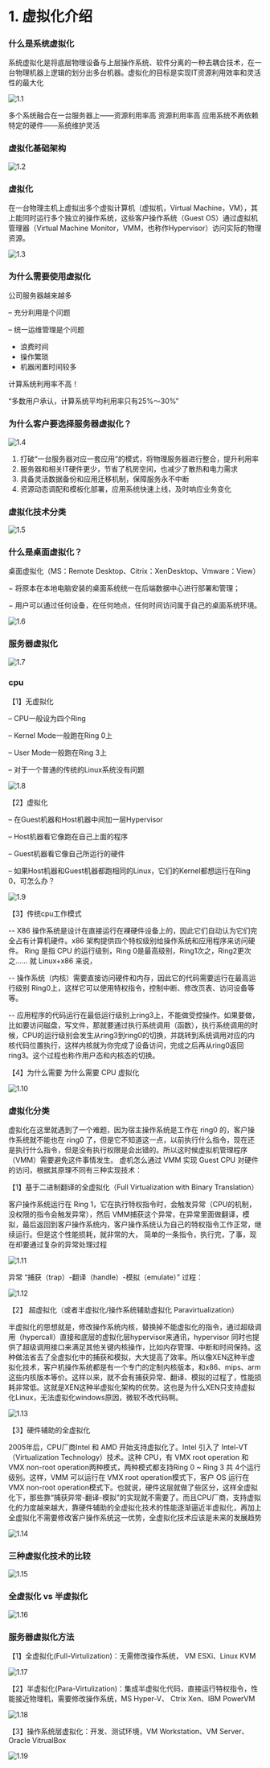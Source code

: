 # 1. 虚拟化介绍

### 什么是系统虚拟化

系统虚拟化是将底层物理设备与上层操作系统、软件分离的一种去耦合技术，在一台物理机器上逻辑的划分出多台机器。虚拟化的目标是实现IT资源利用效率和灵活性的最大化

![1.1](http://oxysobnip.bkt.clouddn.com/1.1.png)

多个系统融合在一台服务器上——资源利用率高 资源利用率高 应用系统不再依赖特定的硬件——系统维护灵活

### 虚拟化基础架构

![1.2](http://oxysobnip.bkt.clouddn.com/1.2.png)

### 虚拟化

在一台物理主机上虚拟出多个虚拟计算机（虚拟机，Virtual Machine，VM），其上能同时运行多个独立的操作系统，这些客户操作系统（Guest OS）通过虚拟机管理器（Virtual Machine Monitor，VMM，也称作Hypervisor）访问实际的物理资源。

![1.3](http://oxysobnip.bkt.clouddn.com/1.3.png)

### 为什么需要使用虚拟化

公司服务器越来越多

– 充分利用是个问题

– 统一运维管理是个问题

* 浪费时间
* 操作繁琐
* 机器闲置时间较多

计算系统利用率不高！

“多数用户承认，计算系统平均利用率只有25%～30%”

### 为什么客户要选择服务器虚拟化？

![1.4](http://oxysobnip.bkt.clouddn.com/1.4.png)

1. 打破“一台服务器对应一套应用”的模式，将物理服务器进行整合，提升利用率
2. 服务器和相关IT硬件更少，节省了机房空间，也减少了散热和电力需求
3. 具备灵活数据备份和应用迁移机制，保障服务永不中断
4. 资源动态调配和模板化部署，应用系统快速上线，及时响应业务变化

### 虚拟化技术分类

![1.5](http://oxysobnip.bkt.clouddn.com/1.5.png)

### 什么是桌面虚拟化？

桌面虚拟化（MS：Remote Desktop、Citrix：XenDesktop、Vmware：View）

− 将原本在本地电脑安装的桌面系统统一在后端数据中心进行部署和管理；

− 用户可以通过任何设备，在任何地点，任何时间访问属于自己的桌面系统环境。

![1.6](http://oxysobnip.bkt.clouddn.com/1.6.png)

### 服务器虚拟化

![1.7](http://oxysobnip.bkt.clouddn.com/1.7.png)

### cpu

【1】无虚拟化

– CPU一般设为四个Ring

– Kernel Mode一般跑在Ring 0上

– User Mode一般跑在Ring 3上

– 对于一个普通的传统的Linux系统没有问题

![1.8](http://oxysobnip.bkt.clouddn.com/1.8.png)

【2】虚拟化

– 在Guest机器和Host机器中间加一层Hypervisor

– Host机器看它像跑在自己上面的程序

– Guest机器看它像自己所运行的硬件

– 如果Host机器和Guest机器都跑相同的Linux，它们的Kernel都想运行在Ring 0，可怎么办？

![1.9](http://oxysobnip.bkt.clouddn.com/1.9.png)

【3】传统cpu工作模式

-- X86 操作系统是设计在直接运行在裸硬件设备上的，因此它们自动认为它们完全占有计算机硬件。x86 架构提供四个特权级别给操作系统和应用程序来访问硬件。 Ring 是指 CPU 的运行级别，Ring 0是最高级别，Ring1次之，Ring2更次之…… 就 Linux+x86 来说，

-- 操作系统（内核）需要直接访问硬件和内存，因此它的代码需要运行在最高运行级别 Ring0上，这样它可以使用特权指令，控制中断、修改页表、访问设备等等。

-- 应用程序的代码运行在最低运行级别上ring3上，不能做受控操作。如果要做，比如要访问磁盘，写文件，那就要通过执行系统调用（函数），执行系统调用的时候，CPU的运行级别会发生从ring3到ring0的切换，并跳转到系统调用对应的内核代码位置执行，这样内核就为你完成了设备访问，完成之后再从ring0返回ring3。这个过程也称作用户态和内核态的切换。

【4】为什么需要 为什么需要 CPU 虚拟化

![1.10](http://oxysobnip.bkt.clouddn.com/1.10.png)

### 虚拟化分类

虚拟化在这里就遇到了一个难题，因为宿主操作系统是工作在 ring0 的，客户操作系统就不能也在 ring0 了，但是它不知道这一点，以前执行什么指令，现在还是执行什么指令，但是没有执行权限是会出错的。所以这时候虚拟机管理程序（VMM）需要避免这件事情发生。 虚机怎么通过 VMM 实现 Guest CPU 对硬件的访问，根据其原理不同有三种实现技术：

【1】基于二进制翻译的全虚拟化（Full Virtualization with Binary Translation）

客户操作系统运行在 Ring 1，它在执行特权指令时，会触发异常（CPU的机制，没权限的指令会触发异常），然后 VMM捕获这个异常，在异常里面做翻译，模拟，最后返回到客户操作系统内，客户操作系统认为自己的特权指令工作正常，继续运行。但是这个性能损耗，就非常的大， 简单的一条指令，执行完，了事，现在却要通过复杂的异常处理过程

![1.11](http://oxysobnip.bkt.clouddn.com/1.11.png)

异常 “捕获（trap）-翻译（handle）-模拟（emulate）” 过程：

![1.12](http://oxysobnip.bkt.clouddn.com/1.12.png)

【2】 超虚拟化（或者半虚拟化/操作系统辅助虚拟化 Paravirtualization）

半虚拟化的思想就是，修改操作系统内核，替换掉不能虚拟化的指令，通过超级调用（hypercall）直接和底层的虚拟化层hypervisor来通讯，hypervisor 同时也提供了超级调用接口来满足其他关键内核操作，比如内存管理、中断和时间保持。这种做法省去了全虚拟化中的捕获和模拟，大大提高了效率。所以像XEN这种半虚拟化技术，客户机操作系统都是有一个专门的定制内核版本，和x86、mips、arm这些内核版本等价。这样以来，就不会有捕获异常、翻译、模拟的过程了，性能损耗非常低。这就是XEN这种半虚拟化架构的优势。这也是为什么XEN只支持虚拟化Linux，无法虚拟化windows原因，微软不改代码啊。

![1.13](http://oxysobnip.bkt.clouddn.com/1.13.png)

【3】硬件辅助的全虚拟化

2005年后，CPU厂商Intel 和 AMD 开始支持虚拟化了。Intel 引入了 Intel-VT （Virtualization Technology）技术。这种 CPU，有 VMX root operation 和 VMX non-root operation两种模式，两种模式都支持Ring 0 ~ Ring 3 共 4个运行级别。这样，VMM 可以运行在 VMX root operation模式下，客户 OS 运行在VMX non-root operation模式下。也就说，硬件这层就做了些区分，这样全虚拟化下，那些靠“捕获异常-翻译-模拟”的实现就不需要了。而且CPU厂商，支持虚拟化的力度越来越大，靠硬件辅助的全虚拟化技术的性能逐渐逼近半虚拟化，再加上全虚拟化不需要修改客户操作系统这一优势，全虚拟化技术应该是未来的发展趋势

![1.14](http://oxysobnip.bkt.clouddn.com/1.14.png)

### 三种虚拟化技术的比较

![1.15](http://oxysobnip.bkt.clouddn.com/1.15.png)

### 全虚拟化 vs 半虚拟化

![1.16](http://oxysobnip.bkt.clouddn.com/1.16.png)

### 服务器虚拟化方法

【1】全虚拟化\(Full-Virtulization\)：无需修改操作系统， VM ESXi、Linux KVM

![1.17](http://oxysobnip.bkt.clouddn.com/1.17.png)

【2】半虚拟化\(Para-Virtulization\)：集成半虚拟化代码，直接运行特权指令，性能接近物理机，需要修改操作系统，MS Hyper-V、 Ctrix Xen、IBM PowerVM

![1.18](http://oxysobnip.bkt.clouddn.com/1.18.png)

【3】操作系统层虚拟化：开发、测试环境，VM Workstation、VM Server、Oracle VitrualBox

![1.19](http://oxysobnip.bkt.clouddn.com/1.19.png)

